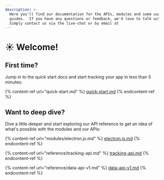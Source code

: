 ```yaml
---
description: >-
  Here you'll find our documentation for the APIs, modules and some usage
  guides.  If you have any questions or feedback, we'd love to talk with you. 
  Simply contact us via the live-chat or by email at
---
```


# ☀ Welcome!

## First time?

Jump in to the quick start docs and start tracking your app in less than 5 minutes:

{% content-ref url="quick-start.md" %}
[quick-start.md](quick-start.md)
{% endcontent-ref %}

## Want to deep dive?

Dive a little deeper and start exploring our API reference to get an idea of what's possible with the modules and our APIs:

{% content-ref url="modules/electron.js.md" %}
[electron.js.md](modules/electron.js.md)
{% endcontent-ref %}

{% content-ref url="reference/tracking-api.md" %}
[tracking-api.md](reference/tracking-api.md)
{% endcontent-ref %}

{% content-ref url="reference/data-api-v1.md" %}
[data-api-v1.md](reference/data-api-v1.md)
{% endcontent-ref %}
